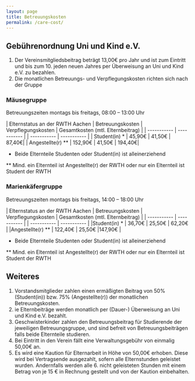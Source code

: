 ```yaml
---
layout: page
title: Betreuungskosten
permalink: /care-cost/
---
```


## Gebührenordnung Uni und Kind e.V.
1. Der Vereinsmitgliedsbeitrag beträgt 13,00€ pro Jahr und ist zum Eintritt und bis zum 10. jeden neuen Jahres per Überweisung an Uni und Kind e.V. zu bezahlen.
2. Die monatlichen Betreuungs- und Verpflegungskosten richten sich nach der Gruppe

### Mäusegruppe 
Betreuungszeiten montags bis freitags, 08:00 – 13:00 Uhr

| Elternstatus an der RWTH Aachen | Betreuungskosten	| Verpflegungskosten | Gesamtkosten (mtl. Elternbeitrag) |
| ----------- | ----------- | | ----------- | ----------- |
| Student(in) *	| 45,90€	| 41,50€	| 87,40€|
| Angestellte(r) **	| 152,90€	| 41,50€	| 194,40€|

* Beide Elternteile Studenten oder Student(in) ist alleinerziehend

** Mind. ein Elternteil ist Angestellte(r) der RWTH oder nur ein Elternteil ist Student der RWTH

### Marienkäfergruppe 
Betreuungszeiten montags bis freitags, 14:00 – 18:00 Uhr

| Elternstatus an der RWTH Aachen | Betreuungskosten	| Verpflegungskosten | Gesamtkosten (mtl. Elternbeitrag) |
| ----------- | ----------- | | ----------- | ----------- |
|Student(in) * | 36,70€ | 25,50€ | 62,20€ |
|Angestellte(r) ** | 122,40€ | 25,50€ |147,90€ |

* Beide Elternteile Studenten oder Student(in) ist alleinerziehend

** Mind. ein Elternteil ist Angestellte(r) der RWTH oder nur ein Elternteil ist Student der RWTH

## Weiteres
1. Vorstandsmitglieder zahlen einen ermäßigten Beitrag von 50% (Student(in)) bzw. 75% (Angestellte(r)) der monatlichen Betreuungskosten.
2. ie Elternbeiträge werden monatlich per (Dauer-) Überweisung an Uni und Kind e.V. bezahlt.
3. Geschwisterkinder zahlen den Betreuungsbeitrag für Studierende der jeweiligen Betreuungsgruppe, und sind befreit von Betreuungsbeiträgen falls beide Elternteile studieren.
4. Bei Eintritt in den Verein fällt eine Verwaltungsgebühr von einmalig 50,00€ an.
5. Es wird eine Kaution für Elternarbeit in Höhe von 50,00€ erhoben. Diese wird bei Vertragsende ausgezahlt, sofern alle Elternstunden geleistet wurden. Andernfalls werden alle 6. nicht geleisteten Stunden mit einem Betrag von je 15 € in Rechnung gestellt und von der Kaution einbehalten.

[^1]: Beide Elternteile Studenten oder Student(in) ist alleinerziehend
[^2]: Mind. ein Elternteil ist Angestellte(r) der RWTH oder nur ein Elternteil ist Student der RWTH